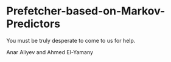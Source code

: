 # Prefetcher-based-on-Markov-Predictors

You must be truly desperate to come to us for help.

Anar Aliyev and Ahmed El-Yamany
